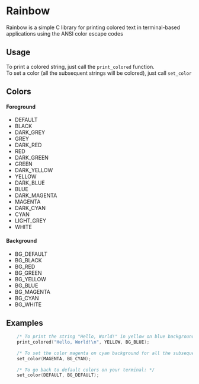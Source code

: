 # Rainbow
Rainbow is a simple C library for printing colored text in terminal-based applications using the ANSI color escape codes

## Usage
To print a colored string, just call the `print_colored` function. <br>
To set a color (all the subsequent strings will be colored), just call `set_color`<br>

## Colors
#### Foreground
- DEFAULT
- BLACK
- DARK_GREY
- GREY
- DARK_RED
- RED
- DARK_GREEN
- GREEN
- DARK_YELLOW
- YELLOW
- DARK_BLUE
- BLUE
- DARK_MAGENTA
- MAGENTA
- DARK_CYAN
- CYAN
- LIGHT_GREY
- WHITE

#### Background
- BG_DEFAULT
- BG_BLACK
- BG_RED
- BG_GREEN
- BG_YELLOW
- BG_BLUE
- BG_MAGENTA
- BG_CYAN
- BG_WHITE

## Examples
```c
    /* To print the string "Hello, World!" in yellow on blue background, you would use the following code: */
    print_colored("Hello, World!\n", YELLOW, BG_BLUE);
    
    /* To set the color magenta on cyan background for all the subsequent strings: */
    set_color(MAGENTA, BG_CYAN);
    
    /* To go back to default colors on your terminal: */
    set_color(DEFAULT, BG_DEFAULT);
``` 

